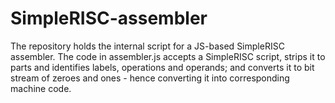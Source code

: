 # SimpleRISC-assembler

The repository holds the internal script for a JS-based SimpleRISC assembler. The code in assembler.js accepts a SimpleRISC script, strips it to parts and identifies labels, operations and operands; and converts it to bit stream of zeroes and ones - hence converting it into corresponding machine code.
